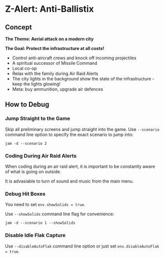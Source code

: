 # Z-Alert: Anti-Ballistix

## Concept

**The Theme: Aerial attack on a modern city**

**The Goal: Protect the infrastructure at all costs!**

* Control anti-aircraft crews and knock off incoming projectiles
* A spiritual successor of Missile Command
* Local co-op
* Relax with the family during Air Raid Alerts
* The city lights in the background show the state of the infrastructure - keep the lights glowing!
* Meta: buy ammunition, upgrade air defences


## How to Debug

### Jump Straight to the Game

Skip all preliminary screens and jump straight into the game.
Use ```--scenario``` command line option to specify the exact scenario to jump into:

```
jam -d --scenario 2
```

### Coding During Air Raid Alerts

When coding during an air raid alert, it is important to be
constantly aware of what is going on outside.

It is advasiable to turn of sound and music from the main menu.



### Debug Hit Boxes

You need to set ```env.showSolids = true```.

Use ```--showSolids``` command line flag for convenience:

```
jam -d --scenario 1 --showSolids
```


### Disable Idle Flak Capture

Use ```--disableAutoFlak``` command line option or just set ```env.disableAutoFlak = true```.


